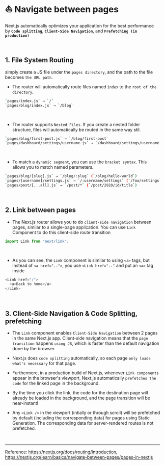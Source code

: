 # ⛵ Navigate between pages

Next.js automatically optimizes your application for the best performance by **`Code splitting`**, **`Client-Side Navigation`**, and **`Prefetching (in production)`**

&nbsp;

## 1. File System Routing

simply create a JS file under the `pages directory`, and the path to the file becomes `the URL path`.

- The router will automatically route files named `index` to the `root of the directory`.

```bash
`pages/index.js` → `/`
`pages/blog/index.js` → `/blog`
```

&nbsp;

- The router supports `Nested Files`. If you create a nested folder structure, files will automatically be routed in the same way stil.

```bash
`pages/blog/first-post.js` → `/blog/first-post`
`pages/dashboard/settings/username.js` → `/dashboard/settings/username`
```

&nbsp;

- To match a `dynamic segment`, you can use the `bracket syntax`. This allows you to match named parameters.

```bash
`pages/blog/[slug].js` → `/blog/:slug` (`/blog/hello-world`)
`pages/[username]/settings.js` → `/:username/settings` (`/foo/settings`)
`pages/post/[...all].js` → `/post/*` (`/post/2020/id/title`)
```

&nbsp;

## 2. Link between pages

- The Next.js router allows you to do `client-side navigation` between pages, similar to a single-page application. You can use `Link` Component to do this client-side route transition

```javascript
import Link from "next/link";
```

&nbsp;

- As you can see, the `Link` component is similar to using `<a>` tags, but instead of `<a href="..">`, you use `<Link href=".."` and put an `<a>` tag inside

```javascript
<Link href="/">
  <a>Back to home</a>
</Link>
```

&nbsp;

## 3. Client-Side Navigation & Code Splitting, prefetching

- The `Link` component enables `Client-Side Navigation` between 2 pages in the same Next.js app. Client-side navigation means that the `page transition` happens `using JS`, which is faster than the default navigation done by the browser.

- Next.js does `code splitting` automatically, so each page `only loads what's necessary` for that page.

- Furthermore, in a production build of Next.js, whenever `Link components` appear in the browser's viewport, Next.js automatically `prefetches the code` for the linked page in the background.

- By the time you click the link, the code for the destination page will already be loaded in the background, and the page transition will be near-instant!
- Any `<Link />` in the viewport (intially or through scroll) will be prefetched by default (including the corresponding data) for pages using Static Generation. The corresponding data for server-rendered routes is not prefetched.

  &nbsp;

---

Reference: https://nextjs.org/docs/routing/introduction, https://nextjs.org/learn/basics/navigate-between-pages/pages-in-nextjs
